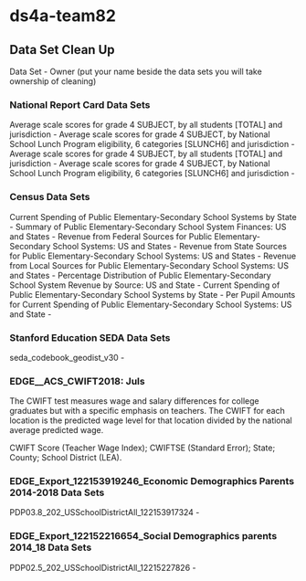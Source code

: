 # ds4a-team82

## Data Set Clean Up

Data Set - Owner (put your name beside the data sets you will take ownership of cleaning)

### National Report Card Data Sets

Average scale scores for grade 4 SUBJECT, by all students [TOTAL] and jurisdiction - 
Average scale scores for grade 4 SUBJECT, by National School Lunch Program eligibility, 6 categories [SLUNCH6] and jurisdiction - 
Average scale scores for grade 4 SUBJECT, by all students [TOTAL] and jurisdiction - 
Average scale scores for grade 4 SUBJECT, by National School Lunch Program eligibility, 6 categories [SLUNCH6] and jurisdiction - 

### Census Data Sets

Current Spending of Public Elementary-Secondary School Systems by State - 
Summary of Public Elementary-Secondary School System Finances: US and States - 
Revenue from Federal Sources for Public Elementary-Secondary School Systems: US and States - 
Revenue from State Sources for Public Elementary-Secondary School Systems: US and States - 
Revenue from Local Sources for Public Elementary-Secondary School Systems: US and States - 
Percentage Distribution of Public Elementary-Secondary School System Revenue by Source: US and State - 
Current Spending of Public Elementary-Secondary School Systems by State - 
Per Pupil Amounts for Current Spending of Public Elementary-Secondary School Systems: US and State -

### Stanford Education SEDA Data Sets

seda_codebook_geodist_v30 - 

### EDGE__ACS_CWIFT2018: Juls

The CWIFT test measures wage and salary differences for college graduates but with a specific emphasis on teachers. The CWIFT for each location is the predicted wage level for that location divided by the national average predicted wage. 

CWIFT Score (Teacher Wage Index);
CWIFTSE (Standard Error);
State;
County;
School District (LEA).

### EDGE_Export_122153919246_Economic Demographics Parents 2014-2018 Data Sets

PDP03.8_202_USSchoolDistrictAll_122153917324 - 

### EDGE_Export_122152216654_Social Demographics parents 2014_18 Data Sets

PDP02.5_202_USSchoolDistrictAll_12215227826 - 
